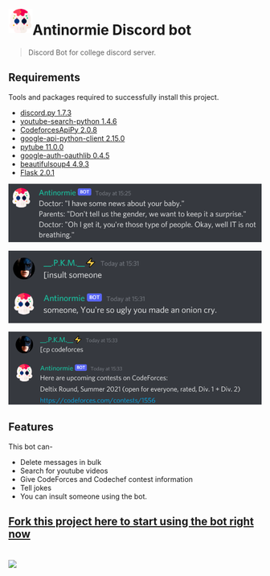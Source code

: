 <a href="url"><img src="images\skull.png" align="left" height="48" width="48" > </a>

# Antinormie Discord bot
> Discord Bot for college discord server.




## Requirements 
Tools and packages required to successfully install this project.
* [discord.py 1.7.3]()
* [youtube-search-python 1.4.6]()
* [CodeforcesApiPy 2.0.8]()
* [google-api-python-client 2.15.0]()
* [pytube 11.0.0]()
* [google-auth-oauthlib 0.4.5]()
* [beautifulsoup4 4.9.3]()
* [Flask 2.0.1]()


 <a href="url"><img src="images\Screenshot 2021-08-14 152605.png"> </a>

 <a href="url"><img src="images\Screenshot 2021-08-14 153209.png"> </a>

 <a href="url"><img src="images\Screenshot 2021-08-14 153347.png"> </a>

## Features
This bot can-
* Delete messages in bulk
* Search for youtube videos
* Give CodeForces and Codechef contest information
* Tell jokes
* You can insult someone using the bot.


## [Fork this project here to start using the bot right now](https://replit.com/@pawankm21)



#
[![](https://img.shields.io/static/v1?label=&message=pawan_kumar_mishra&color=blue&logo=LinkedIn)](https://www.linkedin.com/in/pawan-kumar-mishra/)
##


